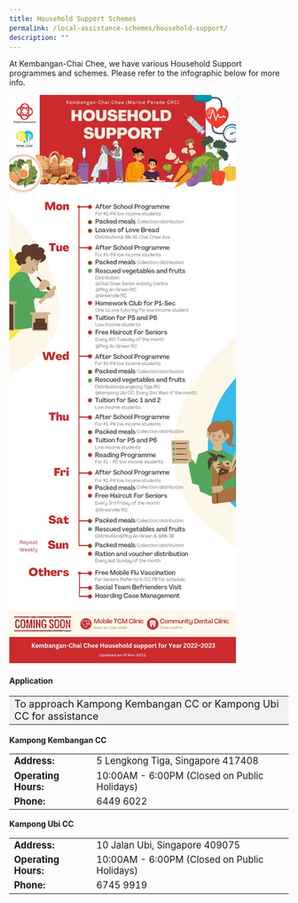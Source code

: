 ```yaml
---
title: Household Support Schemes
permalink: /local-assistance-schemes/household-support/
description: ""
---
```

At Kembangan-Chai Chee, we have various Household Support programmes and schemes. Please refer to the infographic below for more info.

![](/images/Local%20Assistance%20Scheme/kcc_local_assistance_schemes.jpg)


#### Application ####
<table style="font-size:130%; background-color:#f2f2f2">
<tbody>
	<tr><td>To approach Kampong Kembangan CC or Kampong Ubi CC for assistance</td></tr>
</tbody>
</table>

<b>Kampong Kembangan CC</b>
<table style="font-size:120%">
<tbody>
<tr>
 <td><b>Address:</b></td><td>5 Lengkong Tiga, Singapore 417408</td>
</tr>
<tr>
 <td><b>Operating Hours:</b> </td><td>10:00AM - 6:00PM (Closed on Public Holidays)</td>
</tr>
<tr>
	<td> <b>Phone:</b> </td><td>6449 6022</td>
</tr>
</tbody>
</table>

<b>Kampong Ubi CC</b>
<table style="font-size:120%">
<tbody>
<tr>
 <td><b>Address:</b></td><td>10 Jalan Ubi, Singapore 409075</td>
</tr>
<tr>
 <td><b>Operating Hours:</b> </td><td>10:00AM - 6:00PM (Closed on Public Holidays)</td>
</tr>
<tr>
	<td> <b>Phone:</b> </td><td>6745 9919</td>
</tr>
</tbody>
</table>